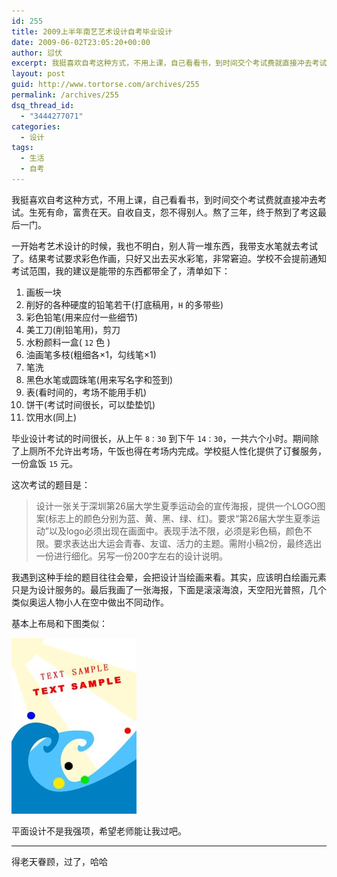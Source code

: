 ```yaml
---
id: 255
title: 2009上半年南艺艺术设计自考毕业设计
date: 2009-06-02T23:05:20+00:00
author: 愆伏
excerpt: 我挺喜欢自考这种方式，不用上课，自己看看书，到时间交个考试费就直接冲去考试。生死有命，富贵在天。自收自支，怨不得别人。熬了3年，终于熬到了考这最后一门。
layout: post
guid: http://www.tortorse.com/archives/255
permalink: /archives/255
dsq_thread_id:
  - "3444277071"
categories:
  - 设计
tags:
  - 生活
  - 自考
---
```

我挺喜欢自考这种方式，不用上课，自己看看书，到时间交个考试费就直接冲去考试。生死有命，富贵在天。自收自支，怨不得别人。熬了三年，终于熬到了考这最后一门。

一开始考艺术设计的时候，我也不明白，别人背一堆东西，我带支水笔就去考试了。结果考试要求彩色作画，只好又出去买水彩笔，非常窘迫。学校不会提前通知考试范围，我的建议是能带的东西都带全了，清单如下：

1. 画板一块
2. 削好的各种硬度的铅笔若干(打底稿用，`H` 的多带些)
3. 彩色铅笔(用来应付一些细节)
4. 美工刀(削铅笔用)，剪刀
5. 水粉颜料一盒( `12` 色 )
6. 油画笔多枝(粗细各×1，勾线笔×1)
7. 笔洗
8. 黑色水笔或圆珠笔(用来写名字和签到)
9. 表(看时间的，考场不能用手机)
10. 饼干(考试时间很长，可以垫垫饥)
11. 饮用水(同上)

毕业设计考试的时间很长，从上午 `8：30` 到下午 `14：30`，一共六个小时。期间除了上厕所不允许出考场，午饭也得在考场内完成。学校挺人性化提供了订餐服务，一份盒饭 `15` 元。

这次考试的题目是：

> 设计一张关于深圳第26届大学生夏季运动会的宣传海报，提供一个LOGO图案(标志上的颜色分别为蓝、黄、黑、绿、红)。要求“第26届大学生夏季运动”以及logo必须出现在画面中。表现手法不限，必须是彩色稿，颜色不限。要求表达出大运会青春、友谊、活力的主题。需附小稿2份，最终选出一份进行细化。另写一份200字左右的设计说明。

我遇到这种手绘的题目往往会晕，会把设计当绘画来看。其实，应该明白绘画元素只是为设计服务的。最后我画了一张海报，下面是滚滚海浪，天空阳光普照，几个类似奥运人物小人在空中做出不同动作。

基本上布局和下图类似：

![layout](/wp-content/uploads/2009/06/post1.jpg)

平面设计不是我强项，希望老师能让我过吧。

***

得老天眷顾，过了，哈哈
